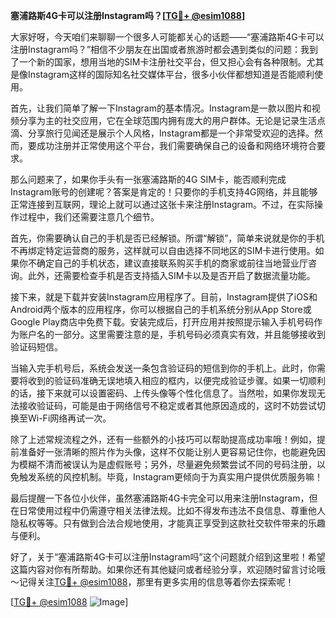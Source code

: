 **塞浦路斯4G卡可以注册Instagram吗？[[TG💪+ @esim1088](https://t.me/s/esim1088)]**

大家好呀，今天咱们来聊聊一个很多人可能都关心的话题——“塞浦路斯4G卡可以注册Instagram吗？”相信不少朋友在出国或者旅游时都会遇到类似的问题：我到了一个新的国家，想用当地的SIM卡注册社交平台，但又担心会有各种限制。尤其是像Instagram这样的国际知名社交媒体平台，很多小伙伴都想知道是否能顺利使用。

首先，让我们简单了解一下Instagram的基本情况。Instagram是一款以图片和视频分享为主的社交应用，它在全球范围内拥有庞大的用户群体。无论是记录生活点滴、分享旅行见闻还是展示个人风格，Instagram都是一个非常受欢迎的选择。然而，要成功注册并正常使用这个平台，我们需要确保自己的设备和网络环境符合要求。

那么问题来了，如果你手头有一张塞浦路斯的4G SIM卡，能否顺利完成Instagram账号的创建呢？答案是肯定的！只要你的手机支持4G网络，并且能够正常连接到互联网，理论上就可以通过这张卡来注册Instagram。不过，在实际操作过程中，我们还需要注意几个细节。

首先，你需要确认自己的手机是否已经解锁。所谓“解锁”，简单来说就是你的手机不再绑定特定运营商的服务，这样就可以自由选择不同地区的SIM卡进行使用。如果你不确定自己的手机状态，建议直接联系购买手机的商家或前往当地营业厅咨询。此外，还需要检查手机是否支持插入SIM卡以及是否开启了数据流量功能。

接下来，就是下载并安装Instagram应用程序了。目前，Instagram提供了iOS和Android两个版本的应用程序，你可以根据自己的手机系统分别从App Store或Google Play商店中免费下载。安装完成后，打开应用并按照提示输入手机号码作为账户名的一部分。这里需要注意的是，手机号码必须真实有效，并且能够接收到验证码短信。

当输入完手机号后，系统会发送一条包含验证码的短信到你的手机上。此时，你需要将收到的验证码准确无误地填入相应的框内，以便完成验证步骤。如果一切顺利的话，接下来就可以设置密码、上传头像等个性化信息了。当然啦，如果你发现无法接收验证码，可能是由于网络信号不稳定或者其他原因造成的，这时不妨尝试切换至Wi-Fi网络再试一次。

除了上述常规流程之外，还有一些额外的小技巧可以帮助提高成功率哦！例如，提前准备好一张清晰的照片作为头像，这样不仅能让别人更容易记住你，也能避免因为模糊不清而被误认为是虚假账号；另外，尽量避免频繁尝试不同的号码注册，以免触发系统的风控机制。毕竟，Instagram更倾向于为真实用户提供优质服务嘛！

最后提醒一下各位小伙伴，虽然塞浦路斯4G卡完全可以用来注册Instagram，但在日常使用过程中仍需遵守相关法律法规。比如不得发布违法不良信息、尊重他人隐私权等等。只有做到合法合规地使用，才能真正享受到这款社交软件带来的乐趣与便利。

好了，关于“塞浦路斯4G卡可以注册Instagram吗”这个问题就介绍到这里啦！希望这篇内容对你有所帮助。如果你还有其他疑问或者经验分享，欢迎随时留言讨论哦～记得关注[TG💪+ @esim1088](https://t.me/s/esim1088)，那里有更多实用的信息等着你去探索呢！

[[TG💪+ @esim1088](https://t.me/s/esim1088) ![Image](https://i.postimg.cc/4NQfJmqS/Snipaste-2025-05-13-00-14-12.png)]